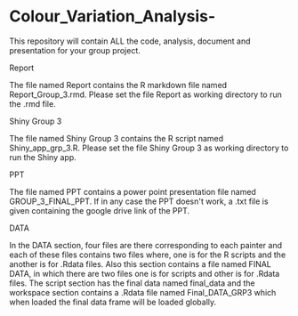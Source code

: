# Colour_Variation_Analysis-
This repository will contain ALL the code, analysis, document and presentation for your group project.

Report

The file named Report contains the R markdown file named Report_Group_3.rmd. Please set the file Report as working directory to run the .rmd file.

Shiny Group 3

The file named Shiny Group 3 contains the R script named Shiny_app_grp_3.R. Please set the file Shiny Group 3 as working directory to run the Shiny app.

PPT

The file named PPT contains a power point presentation file named GROUP_3_FINAL_PPT. If in any case the PPT doesn't work, a .txt file is given containing the google drive link of the PPT.

DATA

In the DATA section, four files are there corresponding to each painter and each of these files contains two files where, one is for the R scripts and the another is for .Rdata files. Also this section contains a file named FINAL DATA, in which there are two files one is for scripts and other is for .Rdata files. The script section has the final data named final_data and the workspace section contains a .Rdata file named Final_DATA_GRP3 which when loaded the final data frame will be loaded globally.
